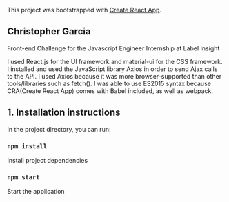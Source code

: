 This project was bootstrapped with [Create React App](https://github.com/facebook/create-react-app).

## Christopher Garcia

Front-end Challenge for the Javascript Engineer Internship at Label Insight

I used React.js for the UI framework and material-ui for the CSS framework.
I installed and used the JavaScript library Axios in order to send Ajax calls to the API.
I used Axios because it was more browser-supported than other tools/libraries such as fetch().
I was able to use ES2015 syntax because CRA(Create React App) comes with Babel included, as well as webpack.

## 1. Installation instructions

In the project directory, you can run:

### `npm install`

Install project dependencies

### `npm start`

Start the application
